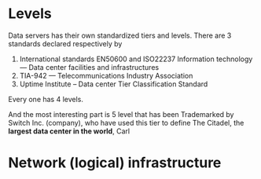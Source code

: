 
# Levels
Data servers has their own standardized tiers and levels. There are 3 standards declared respectively by
1. International standards EN50600 and ISO22237 Information technology  — Data center facilities and infrastructures
2. TIA-942 — Telecommunications Industry Association
3. Uptime Institute – Data center Tier Classification Standard

Every one has 4 levels. 

And the most interesting part is 5 level that has been Trademarked by Switch Inc. (company), who have used this tier to define The Citadel, the **largest data center in the world**, Carl

# Network (logical) infrastructure
